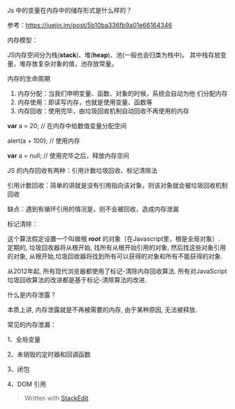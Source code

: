 
Js 中的变量在内存中的储存形式是什么样的？

  

  

  

参考：https://juejin.im/post/5b10ba336fb9a01e66164346

  

内存模型：

  

JS内存空间分为栈(**stack**)、堆(**heap**)、池(一般也会归类为栈中)。  其中栈存放变量，堆存放复杂对象的值，池存放常量。

  

  

  

  

内存的生命周期

  

  

  

  

1.  内存分配：当我们申明变量、函数、对象的时候，系统会自动为他  们分配内存
2.  内存使用：即读写内存，也就是使用变量、函数等
3.  内存回收：使用完毕，由垃圾回收机制自动回收不再使用的内存

  

  

**var** a = 20; // 在内存中给数值变量分配空间

alert(a + 100);  // 使用内存

**var** a = null; // 使用完毕之后，释放内存空间

  

  

JS 的内存回收有两种：引用计数垃圾回收、标记清除法

  

引用计数回收：简单的讲就是没有引用指向该对象，则该对象就会被垃圾回收机制回收

  

缺点：遇到有循环引用的情况是，则不会被回收，造成内存泄漏

  

  

标记清除：

  

这个算法假定设置一个叫做根 **_root_** 的对象（在Javascript里，根是全局对象）. 定期的,  垃圾回收器将从根开始,  找所有从根开始引用的对象,  然后找这些对象引用的对象,  从根开始,垃圾回收器将找到所有可以获得的对象和所有不能获得的对象.

从2012年起,  所有现代浏览器都使用了标记-清除内存回收算法. 所有对JavaScript垃圾回收算法的改进都是基于标记-清除算法的改进.

  

 什么是内存泄露？

  

本质上讲,  内存泄露就是不再被需要的内存,  由于某种原因,  无法被释放.

  

  

常见的内存泄漏：

  

1、全局变量

2、未销毁的定时器和回调函数

3、闭包

4、DOM 引用

> Written with [StackEdit](https://stackedit.io/).
<!--stackedit_data:
eyJoaXN0b3J5IjpbNTIyMTUxNzkyXX0=
-->